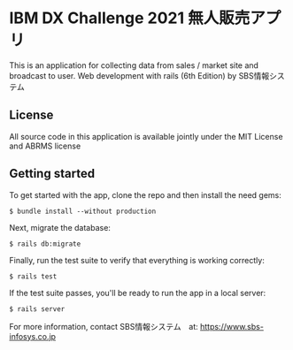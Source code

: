 # IBM DX Challenge 2021 無人販売アプリ
This is an application for collecting data from sales / market site and 
broadcast to user. Web development with rails (6th Edition) by SBS情報システム

## License
All source code in this application is available jointly under the MIT License and ABRMS license

## Getting started
To get started with the app, clone the repo and then install the need gems:
```
$ bundle install --without production
```
Next, migrate the database:
```
$ rails db:migrate
```
Finally, run the test suite to verify that everything is working correctly:
```
$ rails test
```
If the test suite passes, you'll be ready to run the app in a local server:
```
$ rails server
```
For more information, contact SBS情報システム　at: https://www.sbs-infosys.co.jp